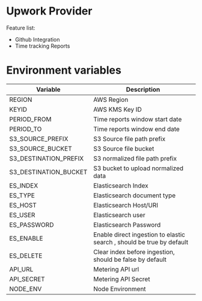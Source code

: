 # Upwork Provider

Feature list:

 * Github Integration
 * Time tracking Reports

# Environment variables

| Variable | Description |
| ------ | ------ |
| REGION | AWS Region |
| KEYID | AWS KMS Key ID |
| PERIOD_FROM | Time reports window start date  |
| PERIOD_TO | Time reports window end date |
| S3_SOURCE_PREFIX | S3 Source file path prefix |
| S3_SOURCE_BUCKET | S3 Source file bucket |
| S3_DESTINATION_PREFIX | S3 normalized file path prefix |
| S3_DESTINATION_BUCKET | S3 bucket to upload normalized data |
| ES_INDEX | Elasticsearch Index|
| ES_TYPE | Elasticsearch document type |
| ES_HOST | Elasticsearch Host/URI |
| ES_USER | Elasticsearch user|
| ES_PASSWORD | Elasticsearch Password |
| ES_ENABLE | Enable direct ingestion to elastic search , should be true by default|
| ES_DELETE | Clear index before ingestion, should be false by default|
| API_URL | Metering API url |
| API_SECRET | Metering API Secret |
| NODE_ENV | Node Environment |
